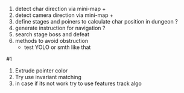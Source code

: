 1. detect char direction via mini-map +
2. detect camera direction via mini-map +
3. define stages and poiners to calculate char position in dungeon ?
4. generate instruction for navigation ?
5. search stage boss and defeat
6. methods to avoid obstruction
    - test YOLO or smth like that

#1

1. Extrude pointer color 
2. Try use invariant matching
3. in case if its not work try to use features track algo
